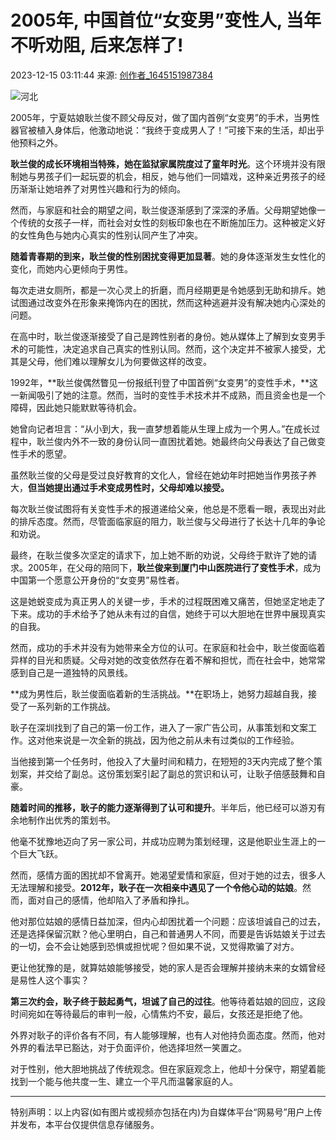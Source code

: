 # 2005年, 中国首位“女变男”变性人, 当年不听劝阻, 后来怎样了!

2023-12-15 03:11:44 来源: [创作者_1645151987384](https://www.163.com/dy/media/T1645151987384.html) 

![河北](https://static.ws.126.net/163/f2e/dy_media/dy_media/static/images/ipLocation.f6d00eb.svg)

2005年，宁夏姑娘耿兰俊不顾父母反对，做了国内首例“女变男”的手术，当男性器官被植入身体后，他激动地说：“我终于变成男人了！”可接下来的生活，却出乎他预料之外。

**耿兰俊的成长环境相当特殊，她在监狱家属院度过了童年时光**。这个环境并没有限制她与男孩子们一起玩耍的机会，相反，她与他们一同嬉戏，这种亲近男孩子的经历渐渐让她培养了对男性兴趣和行为的倾向。

然而，与家庭和社会的期望之间，耿兰俊逐渐感到了深深的矛盾。父母期望她像一个传统的女孩子一样，而社会对女性的刻板印象也在不断施加压力。这种被定义好的女性角色与她内心真实的性别认同产生了冲突。

**随着青春期的到来，耿兰俊的性别困扰变得更加显著**。她的身体逐渐发生女性化的变化，而她内心更倾向于男性。

每次走进女厕所，都是一次心灵上的折磨，而月经期更是令她感到无助和排斥。她试图通过改变外在形象来掩饰内在的困扰，然而这种逃避并没有解决她内心深处的问题。

在高中时，耿兰俊逐渐接受了自己是跨性别者的身份。她从媒体上了解到女变男手术的可能性，决定追求自己真实的性别认同。然而，这个决定并不被家人接受，尤其是父母，他们难以理解女儿为何要做这样的改变。

1992年，**耿兰俊偶然瞥见一份报纸刊登了中国首例“女变男”的变性手术，**这一新闻吸引了她的注意。然而，当时的变性手术技术并不成熟，而且资金也是一个障碍，因此她只能默默等待机会。

她曾向记者坦言：“从小到大，我一直梦想着能从生理上成为一个男人。”在成长过程中，耿兰俊内外不一致的身份认同一直困扰着她。她最终向父母表达了自己做变性手术的愿望。

虽然耿兰俊的父母是受过良好教育的文化人，曾经在她幼年时把她当作男孩子养大，**但当她提出通过手术变成男性时，父母却难以接受。**

每次耿兰俊试图将有关变性手术的报道递给父亲，他总是不愿看一眼，表现出对此的排斥态度。然而，尽管面临家庭的阻力，耿兰俊与父母进行了长达十几年的争论和劝说。

最终，在耿兰俊多次坚定的请求下，加上她不断的劝说，父母终于默许了她的请求。2005年，在父母的陪同下，**耿兰俊来到厦门中山医院进行了变性手术**，成为中国第一个愿意公开身份的“女变男”易性者。

这是她蜕变成为真正男人的关键一步，手术的过程既困难又痛苦，但她坚定地走了下来。成功的手术给予了她从未有过的自信，她终于可以大胆地在世界中展现真实的自我。

然而，成功的手术并没有为她带来全方位的认可。在家庭和社会中，耿兰俊面临着异样的目光和质疑。父母对她的改变依然存在着不解和担忧，而在社会中，她常常感到自己是一道独特的风景线。

**成为男性后，耿兰俊面临着新的生活挑战。**在职场上，她努力超越自我，接受了一系列新的工作挑战。

耿子在深圳找到了自己的第一份工作，进入了一家广告公司，从事策划和文案工作。这对他来说是一次全新的挑战，因为他之前从未有过类似的工作经验。

当他接到第一个任务时，他投入了大量时间和精力，在短短的3天内完成了整个策划案，并交给了副总。这份策划案引起了副总的赏识和认可，让耿子倍感鼓舞和自豪。

**随着时间的推移，耿子的能力逐渐得到了认可和提升**。半年后，他已经可以游刃有余地制作出优秀的策划书。

他毫不犹豫地迈向了另一家公司，并成功应聘为策划经理，这是他职业生涯上的一个巨大飞跃。

然而，感情方面的困扰却不曾离开。她渴望爱情和家庭，但对于她的过去，很多人无法理解和接受。**2012年，耿子在一次相亲中遇见了一个令他心动的姑娘**。然而，面对自己的感情，他却陷入了矛盾和挣扎。

他对那位姑娘的感情日益加深，但内心却困扰着一个问题：应该坦诚自己的过去，还是选择保留沉默？他心里明白，自己和普通男人不同，而要是告诉姑娘关于过去的一切，会不会让她感到恐惧或担忧呢？但如果不说，又觉得欺骗了对方。

更让他犹豫的是，就算姑娘能够接受，她的家人是否会理解并接纳未来的女婿曾经是易性人这个事实？

**第三次约会，耿子终于鼓起勇气，坦诚了自己的过往**。他等待着姑娘的回应，这段时间宛如在等待最后的审判一般，心情焦灼不安，最后，女孩还是拒绝了他。

外界对耿子的评价各有不同，有人能够理解，也有人对他持负面态度。然而，他对外界的看法早已豁达，对于负面评价，他选择坦然一笑置之。

对于性别，他大胆地挑战了传统观念。但在家庭观念上，他却十分保守，期望着能找到一个能与他共度一生、建立一个平凡而温馨家庭的人。

---

特别声明：以上内容(如有图片或视频亦包括在内)为自媒体平台“网易号”用户上传并发布，本平台仅提供信息存储服务。
